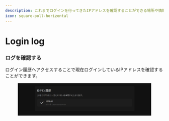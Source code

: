 ```yaml
---
description: これまでログインを行ってきたIPアドレスを確認することができる場所や情報のことを指します。
icon: square-poll-horizontal
---
```


# Login log

### ログを確認する

ログイン履歴へアクセスすることで現在ログインしているIPアドレスを確認することができます。

<figure><img src="../../.gitbook/assets/screenshot.1728226668.jpg" alt=""><figcaption></figcaption></figure>
